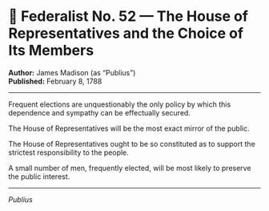 # 📜 Federalist No. 52 — The House of Representatives and the Choice of Its Members

**Author:** James Madison (as “Publius”)  
**Published:** February 8, 1788

---

Frequent elections are unquestionably the only policy by which this dependence and sympathy can be effectually secured.

The House of Representatives will be the most exact mirror of the public.

The House of Representatives ought to be so constituted as to support the strictest responsibility to the people.

A small number of men, frequently elected, will be most likely to preserve the public interest.

---

*Publius*
